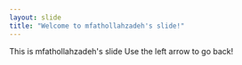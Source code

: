 ```yaml
---
layout: slide
title: "Welcome to mfathollahzadeh's slide!"
---
```

This is mfathollahzadeh's slide
Use the left arrow to go back!
